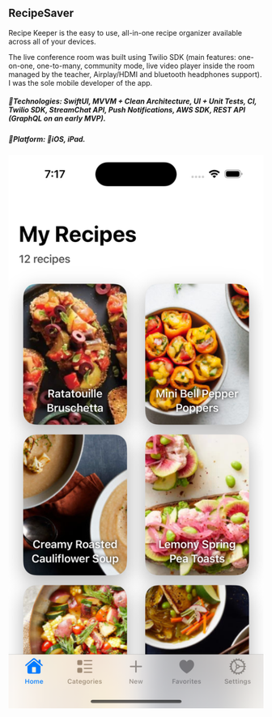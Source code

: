 ## RecipeSaver
Recipe Keeper is the easy to use, all-in-one recipe organizer available across all of your devices.

The live conference room was built using Twilio SDK (main features: one-on-one, one-to-many, community mode, live video player inside the room managed by the teacher, Airplay/HDMI and bluetooth headphones support). I was the sole mobile developer of the app.

##### 🔨Technologies: SwiftUI, MVVM + Clean Architecture, UI + Unit Tests, CI, Twilio SDK, StreamChat API, Push Notifications, AWS SDK, REST API (GraphQL on an early MVP).
##### 🚀Platform: 📱iOS, iPad.
<p align="center">
<a href="" target="_blank"><img src="images/recipe1.png" width="900" title="Strydal"></a>
</p>
